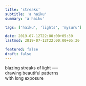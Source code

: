 ```yaml
---
title: 'streaks'
subtitle: 'a haiku'
summary: 'a haiku'

tags: ['haiku', 'lights', 'mysuru']

date: 2019-07-12T22:00:00+05:30
lastmod: 2019-07-12T22:00:00+05:30

featured: false
draft: false
---
```


blazing streaks of light ---  
drawing beautiful patterns  
with long exposure
